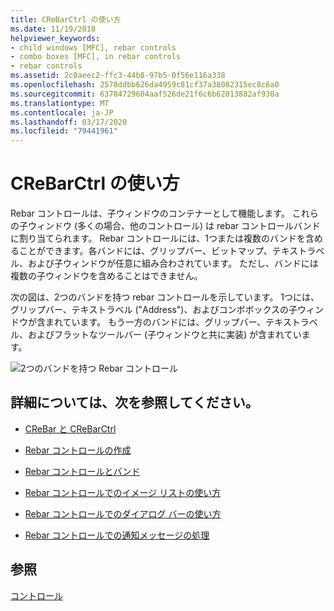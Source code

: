 ```yaml
---
title: CReBarCtrl の使い方
ms.date: 11/19/2018
helpviewer_keywords:
- child windows [MFC], rebar controls
- combo boxes [MFC], in rebar controls
- rebar controls
ms.assetid: 2c0aeec2-ffc3-44b8-97b5-0f56e116a338
ms.openlocfilehash: 2578ddbb626da4959c81cf37a38082315ec8c6a0
ms.sourcegitcommit: 63784729604aaf526de21f6c6b62813882af930a
ms.translationtype: MT
ms.contentlocale: ja-JP
ms.lasthandoff: 03/17/2020
ms.locfileid: "79441961"
---
```

# <a name="using-crebarctrl"></a>CReBarCtrl の使い方

Rebar コントロールは、子ウィンドウのコンテナーとして機能します。 これらの子ウィンドウ (多くの場合、他のコントロール) は rebar コントロールバンドに割り当てられます。 Rebar コントロールには、1つまたは複数のバンドを含めることができます。各バンドには、グリップバー、ビットマップ、テキストラベル、および子ウィンドウが任意に組み合わされています。 ただし、バンドには複数の子ウィンドウを含めることはできません。

次の図は、2つのバンドを持つ rebar コントロールを示しています。 1つには、グリップバー、テキストラベル ("Address")、およびコンボボックスの子ウィンドウが含まれています。 もう一方のバンドには、グリップバー、テキストラベル、およびフラットなツールバー (子ウィンドウと共に実装) が含まれています。

![2つのバンドを持つ Rebar コントロール](../mfc/media/vc4ruz1.gif "2 つのバンドを持つ Rebar コントロール")

## <a name="what-do-you-want-to-know-more-about"></a>詳細については、次を参照してください。

- [CReBar と CReBarCtrl](../mfc/crebar-vs-crebarctrl.md)

- [Rebar コントロールの作成](../mfc/creating-a-rebar-control.md)

- [Rebar コントロールとバンド](../mfc/rebar-controls-and-bands.md)

- [Rebar コントロールでのイメージ リストの使い方](../mfc/using-an-image-list-with-a-rebar-control.md)

- [Rebar コントロールでのダイアログ バーの使い方](../mfc/using-a-dialog-bar-with-a-rebar-control.md)

- [Rebar コントロールでの通知メッセージの処理](../mfc/processing-notification-messages-in-a-rebar-control.md)

## <a name="see-also"></a>参照

[コントロール](../mfc/controls-mfc.md)
